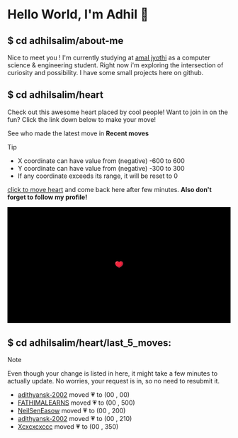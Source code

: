 # Hello World, I'm Adhil 👋

## $ cd adhilsalim/about-me
Nice to meet you ! I'm currently studying at [amal jyothi](https://www.ajce.in/home/index.html) as a computer science & engineering student. Right now i'm exploring the intersection of curiosity and possibility. I have some small projects here on github.
## $ cd adhilsalim/heart
Check out this awesome heart placed by cool people! Want to join in on the fun? Click the link down below to make your move!

See who made the latest move in **Recent moves**
> [!TIP]
> - X coordinate can have value from (negative) -600 to 600
> - Y coordinate can have value from (negative) -300 to 300
> - If any coordinate exceeds its range, it will be reset to 0

[click to move heart](https://github.com/adhilsalim/adhilsalim/issues/new?title=00,200&body=DO+NOT+ADD+SPACE.+Just+change+the+values+and+hit+submit.+It+will+take+some+time+to+reflect.) and come back here after few minutes. **Also don't forget to follow my profile!**

![GitHub Banner Image](github_banner_heart.png)

## $ cd adhilsalim/heart/last_5_moves: 
> [!NOTE] 
> Even though your change is listed in here, it might take a few minutes to actually update. No worries, your request is in, so no need to resubmit it.
- [adithyansk-2002](https://github.com/adithyansk-2002) moved 💗 to (00 , 00)
- [FATHIMALEARNS](https://github.com/FATHIMALEARNS) moved 💗 to (00 , 500)
- [NeilSenEasow](https://github.com/NeilSenEasow) moved 💗 to (00 , 200)
- [adithyansk-2002](https://github.com/adithyansk-2002) moved 💗 to (00 , 210)
- [Xcxcxcxccc](https://github.com/Xcxcxcxccc) moved 💗 to (00 , 350)
